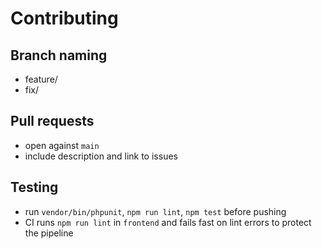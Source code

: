 # Contributing
## Branch naming
- feature/<short-description>
- fix/<short-description>
## Pull requests
- open against `main`
- include description and link to issues
## Testing
- run `vendor/bin/phpunit`, `npm run lint`, `npm test` before pushing
- CI runs `npm run lint` in `frontend` and fails fast on lint errors to protect the pipeline
